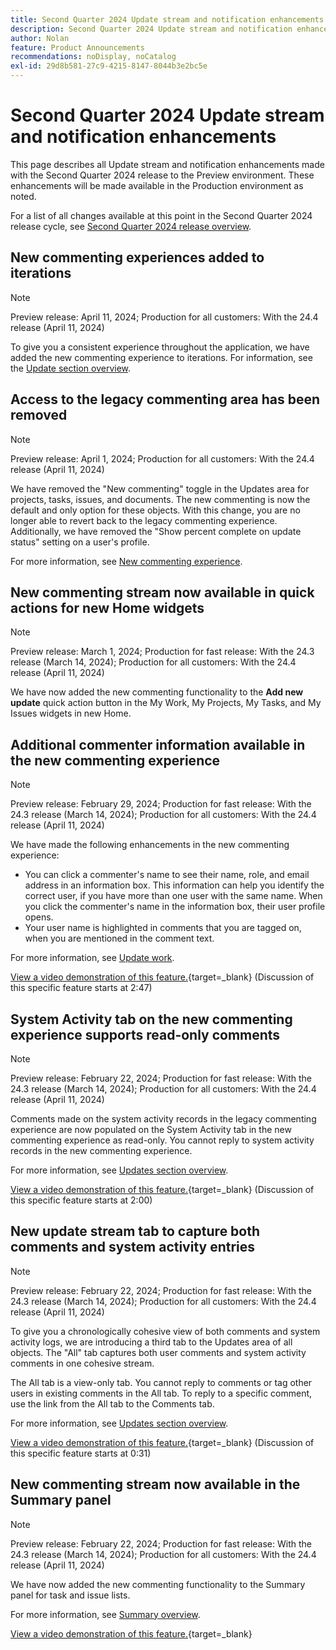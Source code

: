 ```yaml
---
title: Second Quarter 2024 Update stream and notification enhancements
description: Second Quarter 2024 Update stream and notification enhancements
author: Nolan
feature: Product Announcements
recommendations: noDisplay, noCatalog
exl-id: 29d8b581-27c9-4215-8147-8044b3e2bc5e
---
```

# Second Quarter 2024 Update stream and notification enhancements

This page describes all Update stream and notification enhancements made with the Second Quarter 2024 release to the Preview environment. These enhancements will be made available in the Production environment as noted. 

For a list of all changes available at this point in the Second Quarter 2024 release cycle, see [Second Quarter 2024 release overview](/help/quicksilver/product-announcements/product-releases/24-q2-release-activity/24-q2-release-overview.md).

## New commenting experiences added to iterations 

>[!NOTE]
>
>Preview release: April 11, 2024; Production for all customers: With the 24.4 release (April 11, 2024)

To give you a consistent experience throughout the application, we have added the new commenting experience to iterations. For information, see the [Update section overview](/help/quicksilver/workfront-basics/updating-work-items-and-viewing-updates/updates-tab-overview.md).

## Access to the legacy commenting area has been removed 

>[!NOTE]
>
>Preview release: April 1, 2024; Production for all customers: With the 24.4 release (April 11, 2024)

We have removed the "New commenting" toggle in the Updates area for projects, tasks, issues, and documents. The new commenting is now the default and only option for these objects. With this change, you are no longer able to revert back to the legacy commenting experience. Additionally, we have removed the "Show percent complete on update status" setting on a user's profile.

For more information, see [New commenting experience](/help/quicksilver/product-announcements/betas/new-commenting-experience-beta/unified-commenting-experience.md).

## New commenting stream now available in quick actions for new Home widgets

>[!NOTE]
>
>Preview release: March 1, 2024; Production for fast release: With the 24.3 release (March 14, 2024); Production for all customers: With the 24.4 release (April 11, 2024)

We have now added the new commenting functionality to the **Add new update** quick action button in the My Work, My Projects, My Tasks, and My Issues widgets in new Home.


## Additional commenter information available in the new commenting experience

>[!NOTE]
>
>Preview release: February 29, 2024; Production for fast release: With the 24.3 release (March 14, 2024); Production for all customers: With the 24.4 release (April 11, 2024)

We have made the following enhancements in the new commenting experience:

* You can click a commenter's name to see their name, role, and email address in an information box. This information can help you identify the correct user, if you have more than one user with the same name. When you click the commenter's name in the information box, their user profile opens.
* Your user name is highlighted in comments that you are tagged on, when you are mentioned in the comment text.

For more information, see [Update work](/help/quicksilver/workfront-basics/updating-work-items-and-viewing-updates/update-work.md).

[View a video demonstration of this feature.](https://video.tv.adobe.com/v/3427992/){target=_blank} (Discussion of this specific feature starts at 2:47)

## System Activity tab on the new commenting experience supports read-only comments

>[!NOTE]
>
>Preview release: February 22, 2024; Production for fast release: With the 24.3 release (March 14, 2024); Production for all customers: With the 24.4 release (April 11, 2024)

Comments made on the system activity records in the legacy commenting experience are now populated on the System Activity tab in the new commenting experience as read-only. You cannot reply to system activity records in the new commenting experience.

For more information, see [Updates section overview](/help/quicksilver/workfront-basics/updating-work-items-and-viewing-updates/updates-tab-overview.md).

[View a video demonstration of this feature.](https://video.tv.adobe.com/v/3427992/){target=_blank} (Discussion of this specific feature starts at 2:00)

## New update stream tab to capture both comments and system activity entries

>[!NOTE]
>
>Preview release: February 22, 2024; Production for fast release: With the 24.3 release (March 14, 2024); Production for all customers: With the 24.4 release (April 11, 2024)

To give you a chronologically cohesive view of both comments and system activity logs, we are introducing a third tab to the Updates area of all objects. The "All" tab captures both user comments and system activity comments in one cohesive stream.

The All tab is a view-only tab. You cannot reply to comments or tag other users in existing comments in the All tab. To reply to a specific comment, use the link from the All tab to the Comments tab.

For more information, see [Updates section overview](/help/quicksilver/workfront-basics/updating-work-items-and-viewing-updates/updates-tab-overview.md).

[View a video demonstration of this feature.](https://video.tv.adobe.com/v/3427992/){target=_blank} (Discussion of this specific feature starts at 0:31)

## New commenting stream now available in the Summary panel

>[!NOTE]
>
>Preview release: February 22, 2024; Production for fast release: With the 24.3 release (March 14, 2024); Production for all customers: With the 24.4 release (April 11, 2024)

We have now added the new commenting functionality to the Summary panel for task and issue lists.

For more information, see [Summary overview](/help/quicksilver/workfront-basics/the-new-workfront-experience/summary-overview.md).

[View a video demonstration of this feature.](https://video.tv.adobe.com/v/3427991/){target=_blank}
